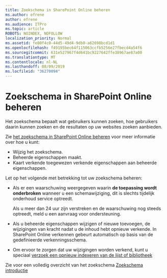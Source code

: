 ```yaml
---
title: Zoekschema in SharePoint Online beheren
ms.author: efrene
author: efrene
ms.audience: ITPro
ms.topic: article
ROBOTS: NOINDEX, NOFOLLOW
localization_priority: Normal
ms.assetid: fe00f4c0-44d5-49d4-9db0-a62698bcd1d1
ms.openlocfilehash: f49195bec64f115063ccfb5256e27fbecd4a54f6
ms.sourcegitcommit: 631e527967f4d641bc9227642ffe38967ae87a00
ms.translationtype: MT
ms.contentlocale: nl-NL
ms.lasthandoff: 08/09/2019
ms.locfileid: "36270094"
---
```

# <a name="manage-search-schema-in-sharepoint-online"></a>Zoekschema in SharePoint Online beheren

Het zoekschema bepaalt wat gebruikers kunnen zoeken, hoe gebruikers daarin kunnen zoeken en de resultaten op uw websites zoeken aanbieden. 

Zie [het zoekschema in SharePoint Online beheren](https://docs.microsoft.com/sharepoint/manage-search-schema) voor meer informatie over hoe u kunt: 
- Wijzig het zoekschema.
- Beheerde eigenschappen maakt.
- Kaart verkende toegewezen verkende eigenschappen aan beheerde eigenschappen.

Let op het volgende met betrekking tot uw zoekschema beheren:

- Als er een waarschuwing weergegeven waarin **de toepassing wordt onderbroken** wanneer u een schemawijziging, dit is slechts tijdelijk onderhoud service optreedt. 

    Als u meer dan 24 uur zijn verstreken en de waarschuwing nog steeds optreedt, meld u een aanvraag voor ondersteuning.
- Als u beheerde eigenschappen wijzigen of nieuwe toevoegen, de wijzigingen van kracht nadat u de inhoud hebt opnieuw verkende. In SharePoint Online verkennen gebeurt automatisch op basis van de gedefinieerde verkenningsschema.
- Om ervoor te zorgen dat uw wijzigingen worden verkend, kunt u speciaal [verzoek een opnieuw indexeren van de lijst of bibliotheek](https://docs.microsoft.com/sharepoint/manage-search-schema#request-re-indexing-of-a-document-library-or-list) 

Zie voor een volledig overzicht van het zoekschema [Zoekschema introductie](https://blogs.technet.microsoft.com/tothesharepoint/2012/11/25/introducing-search-schema-for-sharepoint-2013/) 


